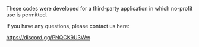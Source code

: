 These codes were developed for a third-party application in which no-profit use is permitted.

If you have any questions, please contact us here:

https://discord.gg/PNQCK9U3Ww
